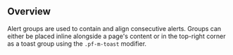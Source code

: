 ## Overview

Alert groups are used to contain and align consecutive alerts. Groups can either be placed inline alongside a page's content or in the top-right corner as a toast group using the `.pf-m-toast` modifier.
